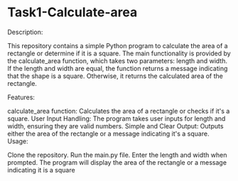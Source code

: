 # Task1-Calculate-area
Description:

This repository contains a simple Python program to calculate the area of a rectangle or determine if it is a square. The main functionality is provided by the calculate_area function, which takes two parameters: length and width. If the length and width are equal, the function returns a message indicating that the shape is a square. Otherwise, it returns the calculated area of the rectangle.

Features:

calculate_area function: Calculates the area of a rectangle or checks if it's a square.
User Input Handling: The program takes user inputs for length and width, ensuring they are valid numbers.
Simple and Clear Output: Outputs either the area of the rectangle or a message indicating it's a square.
Usage:

Clone the repository.
Run the main.py file.
Enter the length and width when prompted.
The program will display the area of the rectangle or a message indicating it is a square
